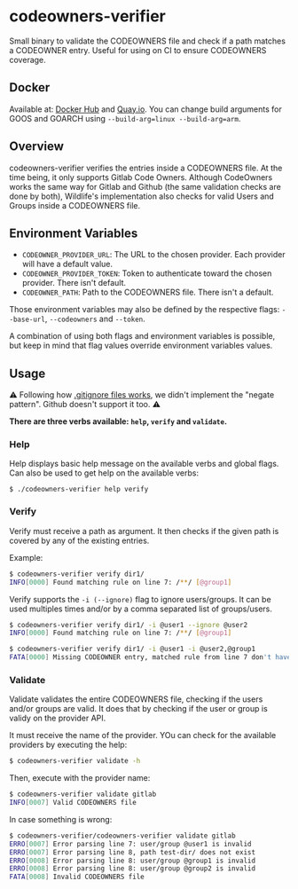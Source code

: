 # codeowners-verifier
Small binary to validate the CODEOWNERS file and check if a path matches a CODEOWNER entry.
Useful for using on CI to ensure CODEOWNERS coverage.


## Docker
Available at: [Docker Hub](https://hub.docker.com/r/tfgco/codeowners-verifier) and [Quay.io](https://quay.io/repository/tfgco/codeowners-verifier).
You can change build arguments for GOOS and GOARCH using `--build-arg=linux --build-arg=arm`.

## Overview

codeowners-verifier verifies the entries inside a CODEOWNERS file. At the time being, it only supports Gitlab Code Owners. Although CodeOwners works the same way for Gitlab and Github (the same validation checks are done by both), Wildlife's implementation also checks for valid Users and Groups inside a CODEOWNERS file. 

## Environment Variables

+ `CODEOWNER_PROVIDER_URL`: The URL to the chosen provider. Each provider will have a default value. 
+ `CODEOWNER_PROVIDER_TOKEN`: Token to authenticate toward the chosen provider. There isn't default.
+ `CODEOWNER_PATH`: Path to the CODEOWNERS file. There isn't a default.

Those environment variables may also be defined by the respective flags: `--base-url`, `--codeowners` and `--token`.

A combination of using both flags and environment variables is possible, but keep in mind that flag values override environment variables values.

## Usage

:warning: Following how [.gitignore files works](https://git-scm.com/docs/gitignore), we didn't implement the "negate pattern". Github doesn't support it too. :warning:

**There are three verbs available: `help`, `verify` and `validate`.**

### Help

Help displays basic help message on the available verbs and global flags. Can also be used to get help on the available verbs:

```
$ ./codeowners-verifier help verify
```

### Verify

Verify must receive a path as argument. It then checks if the given path is covered by any of the existing entries.

Example:

```bash
$ codeowners-verifier verify dir1/
INFO[0000] Found matching rule on line 7: /**/ [@group1]
```

Verify supports the `-i (--ignore)` flag to ignore users/groups. It can be used multiples times and/or by a comma separated list of groups/users.

```bash
$ codeowners-verifier verify dir1/ -i @user1 --ignore @user2
INFO[0000] Found matching rule on line 7: /**/ [@group1]

$ codeowners-verifier verify dir1/ -i @user1 -i @user2,@group1
FATA[0000] Missing CODEOWNER entry, matched rule from line 7 don't have valid owners: /**/ [@group1]. Check your ignore rules.
```

### Validate

Validate validates the entire CODEOWNERS file, checking if the users and/or groups are valid. It does that by checking if the user or group is validy on the provider API.

It must receive the name of the provider. YOu can check for the available providers by executing the help:

```bash
$ codeowners-verifier validate -h
```

Then, execute with the provider name:

```bash
$ codeowners-verifier validate gitlab
INFO[0007] Valid CODEOWNERS file
```

In case something is wrong:

```bash
$ codeowners-verifier/codeowners-verifier validate gitlab
ERRO[0007] Error parsing line 7: user/group @user1 is invalid 
ERRO[0007] Error parsing line 8, path test-dir/ does not exist 
ERRO[0008] Error parsing line 8: user/group @group1 is invalid 
ERRO[0008] Error parsing line 8: user/group @group2 is invalid 
FATA[0008] Invalid CODEOWNERS file
```